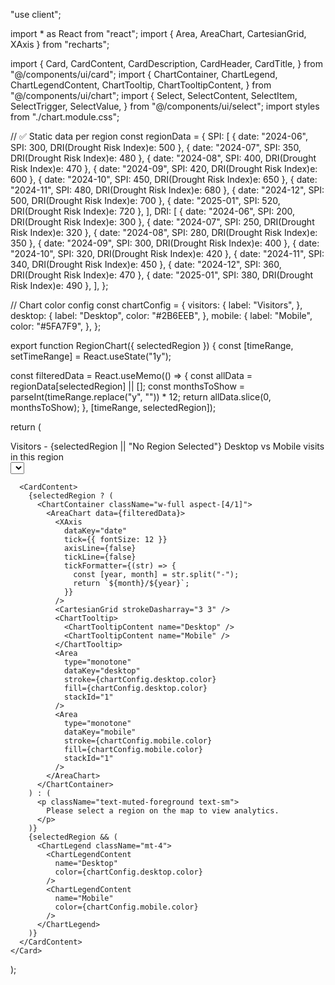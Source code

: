 "use client";

import * as React from "react";
import { Area, AreaChart, CartesianGrid, XAxis } from "recharts";

import {
  Card,
  CardContent,
  CardDescription,
  CardHeader,
  CardTitle,
} from "@/components/ui/card";
import {
  ChartContainer,
  ChartLegend,
  ChartLegendContent,
  ChartTooltip,
  ChartTooltipContent,
} from "@/components/ui/chart";
import {
  Select,
  SelectContent,
  SelectItem,
  SelectTrigger,
  SelectValue,
} from "@/components/ui/select";
import styles from "./chart.module.css";

// ✅ Static data per region
const regionData = {
  SPI: [
    { date: "2024-06", SPI: 300, DRI(Drought Risk Index)e: 500 },
    { date: "2024-07", SPI: 350, DRI(Drought Risk Index)e: 480 },
    { date: "2024-08", SPI: 400, DRI(Drought Risk Index)e: 470 },
    { date: "2024-09", SPI: 420, DRI(Drought Risk Index)e: 600 },
    { date: "2024-10", SPI: 450, DRI(Drought Risk Index)e: 650 },
    { date: "2024-11", SPI: 480, DRI(Drought Risk Index)e: 680 },
    { date: "2024-12", SPI: 500, DRI(Drought Risk Index)e: 700 },
    { date: "2025-01", SPI: 520, DRI(Drought Risk Index)e: 720 },
  ],
  DRI: [
    { date: "2024-06", SPI: 200, DRI(Drought Risk Index)e: 300 },
    { date: "2024-07", SPI: 250, DRI(Drought Risk Index)e: 320 },
    { date: "2024-08", SPI: 280, DRI(Drought Risk Index)e: 350 },
    { date: "2024-09", SPI: 300, DRI(Drought Risk Index)e: 400 },
    { date: "2024-10", SPI: 320, DRI(Drought Risk Index)e: 420 },
    { date: "2024-11", SPI: 340, DRI(Drought Risk Index)e: 450 },
    { date: "2024-12", SPI: 360, DRI(Drought Risk Index)e: 470 },
    { date: "2025-01", SPI: 380, DRI(Drought Risk Index)e: 490 },
  ],
};

// Chart color config
const chartConfig = {
  visitors: {
    label: "Visitors",
  },
  desktop: {
    label: "Desktop",
    color: "#2B6EEB",
  },
  mobile: {
    label: "Mobile",
    color: "#5FA7F9",
  },
};

export function RegionChart({ selectedRegion }) {
  const [timeRange, setTimeRange] = React.useState("1y");

  const filteredData = React.useMemo(() => {
    const allData = regionData[selectedRegion] || [];
    const monthsToShow = parseInt(timeRange.replace("y", "")) * 12;
    return allData.slice(0, monthsToShow);
  }, [timeRange, selectedRegion]);

  return (
    <Card className="w-full bg-transparent border-none">
      <CardHeader className="flex flex-row items-center justify-between">
        <div className="grid gap-1">
          <CardTitle className={styles.cardTitle}>
            Visitors - {selectedRegion || "No Region Selected"}
          </CardTitle>
          <CardDescription>
            Desktop vs Mobile visits in this region
          </CardDescription>
        </div>
        <div className="ml-auto flex items-center gap-2">
          <Select value={timeRange} onValueChange={setTimeRange}>
            <SelectTrigger className="h-8 w-[120px]">
              <SelectValue placeholder="Select range" />
            </SelectTrigger>
            <SelectContent>
              <SelectItem value="1y">Next 1 Year</SelectItem>
              <SelectItem value="2y">Next 2 Years</SelectItem>
              <SelectItem value="3y">Next 3 Years</SelectItem>
              <SelectItem value="4y">Next 4 Years</SelectItem>
              <SelectItem value="5y">Next 5 Years</SelectItem>
            </SelectContent>
          </Select>
        </div>
      </CardHeader>

      <CardContent>
        {selectedRegion ? (
          <ChartContainer className="w-full aspect-[4/1]">
            <AreaChart data={filteredData}>
              <XAxis
                dataKey="date"
                tick={{ fontSize: 12 }}
                axisLine={false}
                tickLine={false}
                tickFormatter={(str) => {
                  const [year, month] = str.split("-");
                  return `${month}/${year}`;
                }}
              />
              <CartesianGrid strokeDasharray="3 3" />
              <ChartTooltip>
                <ChartTooltipContent name="Desktop" />
                <ChartTooltipContent name="Mobile" />
              </ChartTooltip>
              <Area
                type="monotone"
                dataKey="desktop"
                stroke={chartConfig.desktop.color}
                fill={chartConfig.desktop.color}
                stackId="1"
              />
              <Area
                type="monotone"
                dataKey="mobile"
                stroke={chartConfig.mobile.color}
                fill={chartConfig.mobile.color}
                stackId="1"
              />
            </AreaChart>
          </ChartContainer>
        ) : (
          <p className="text-muted-foreground text-sm">
            Please select a region on the map to view analytics.
          </p>
        )}
        {selectedRegion && (
          <ChartLegend className="mt-4">
            <ChartLegendContent
              name="Desktop"
              color={chartConfig.desktop.color}
            />
            <ChartLegendContent
              name="Mobile"
              color={chartConfig.mobile.color}
            />
          </ChartLegend>
        )}
      </CardContent>
    </Card>
  );
